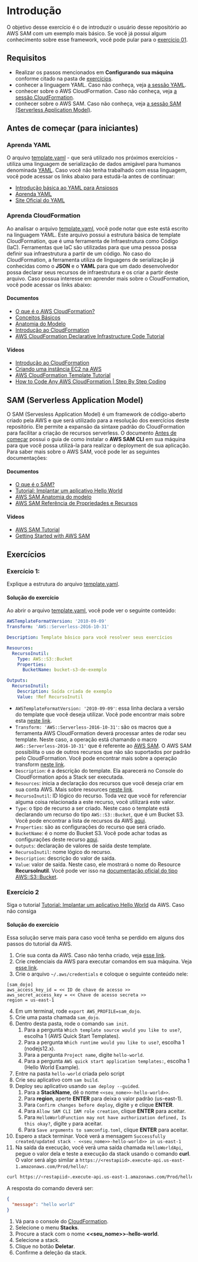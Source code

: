 # Introdução
O objetivo desse exercício é o de introduzir o usuário desse repositório ao AWS SAM com um exemplo mais básico. Se você já possui algum conhecimento sobre esse framework, você pode pular para o [exercício 01](../01/README.md).

## Requisitos
* Realizar os passos mencionados em **Configurando sua máquina** conforme citado na pasta de [exercícios](../README.md).
* conhecer a linguagem YAML. Caso não conheça, veja [a sessão YAML](#aprenda-yaml).
* conhecer sobre o AWS CloudFormation. Caso não conheça, veja [a sessão CloudFormation](#aprenda-cloudformation).
* conhecer sobre o AWS SAM. Caso não conheça, veja [a sessão SAM (Serverless Application Model)](#sam-serverless-application-model).


## Antes de começar (para iniciantes)
### Aprenda YAML
O arquivo [template.yaml](../template.yaml) - que será utilizado nos próximos exercícios - utiliza uma linguagem de serialização de dados amigável para humanos denominada [YAML](https://yaml.org/). Caso você não tenha trabalhado com essa linguagem, você pode acessar os links abaixo para estudá-la antes de continuar:

* [Introdução básica ao YAML para Ansiosos](https://miyake-akio.medium.com/introdu%C3%A7%C3%A3o-b%C3%A1sica-ao-yaml-para-ansiosos-2ac4f91a4443)
* [Aprenda YAML](https://learnxinyminutes.com/docs/pt-br/yaml-pt/)
* [Site Oficial do YAML](https://yaml.org/)

### Aprenda CloudFormation
Ao analisar o arquivo [template.yaml](../template.yaml), você pode notar que este está escrito na linguagem YAML. Este arquivo possui a estrutura básica de template CloudFormation, que é uma ferramenta de Infraestrutura como Código (IaC). Ferramentas que IaC são utilizadas para que uma pessoa possa definir sua infraestrutura a partir de um código. No caso do CloudFormation, a ferramenta utiliza de linguagens de serialização já conhecidas como o **JSON** e o **YAML** para que um dado desenvolvedor possa declarar seus recursos de infraestrutura e os criar a partir deste arquivo. Caso possua interesse em aprender mais sobre o CloudFormation, você pode acessar os links abaixo:

#### Documentos
* [O que é o AWS CloudFormation?](https://docs.aws.amazon.com/pt_br/AWSCloudFormation/latest/UserGuide/Welcome.html)
* [Conceitos Básicos](https://docs.aws.amazon.com/pt_br/AWSCloudFormation/latest/UserGuide/GettingStarted.Walkthrough.html#GettingStarted.Walkthrough.viewapp)
* [Anatomia do Modelo](https://docs.aws.amazon.com/pt_br/AWSCloudFormation/latest/UserGuide/template-anatomy.html)
* [Introdução ao CloudFormation](https://www.clouddog.com.br/blog/introducao-ao-aws-cloudformation/)
* [AWS CloudFormation Declarative Infrastructure Code Tutorial](https://blog.boltops.com/2018/02/14/aws-cloudformation-declarative-infrastructure-code-tutorial)
#### Vídeos
* [Introdução ao CloudFormation](https://www.youtube.com/watch?v=xfiW3u4vR7U)
* [Criando uma instância EC2 na AWS](https://www.youtube.com/watch?v=OFDvN1b049A)
* [AWS CloudFormation Template Tutorial](https://www.youtube.com/watch?v=_jqwVpO1w6A)
* [How to Code Any AWS CloudFormation | Step By Step Coding](https://www.youtube.com/watch?v=WlPokWf4VoM)

## SAM (Serverless Application Model)
O SAM (Servesless Application Model) é um framework de código-aberto criado pela AWS e que será utilizado para a resolução dos exercícios deste repositório. Ele permite a expansão da sintaxe padrão do CloudFormation para facilitar a criação de recursos serverless.
O documento [Antes de começar](../README.md) possui o guia de como instalar o **AWS SAM CLI** em sua máquina para que você possa utilizá-la para realizar o deployment de sua aplicação.
Para saber mais sobre o AWS SAM, você pode ler as seguintes documentações:

#### Documentos
* [O que é o SAM?](https://docs.aws.amazon.com/pt_br/serverless-application-model/latest/developerguide/what-is-sam.html)
* [Tutorial: Implantar um aplicativo Hello World](https://docs.aws.amazon.com/pt_br/serverless-application-model/latest/developerguide/serverless-getting-started-hello-world.html)
* [AWS SAM Anatomia do modelo](https://docs.aws.amazon.com/pt_br/serverless-application-model/latest/developerguide/sam-specification-template-anatomy.html)
* [AWS SAM Referência de Propriedades e Recursos](https://docs.aws.amazon.com/pt_br/serverless-application-model/latest/developerguide/sam-specification-resources-and-properties.html)

#### Vídeos
* [AWS SAM Tutorial](https://www.youtube.com/watch?v=MipjLaTp5nA)
* [Getting Started with AWS SAM](https://www.youtube.com/watch?v=k_TQubcn0hM)

## Exercícios
### Exercício 1:
Explique a estrutura do arquivo [template.yaml](./../template.yaml).

#### Solução do exercício
Ao abrir o arquivo [template.yaml](../template.yaml), você pode ver o seguinte conteúdo:

```yaml
AWSTemplateFormatVersion: '2010-09-09'
Transform: 'AWS::Serverless-2016-10-31'

Description: Template básico para você resolver seus exercícios

Resources:
  RecursoInutil:
    Type: AWS::S3::Bucket
    Properties:
      BucketName: bucket-s3-de-exemplo

Outputs:
  RecursoInutil:
    Description: Saída criada de exemplo
    Value: !Ref RecursoInutil
```

* `AWSTemplateFormatVersion: '2010-09-09'`: essa linha declara a versão do template que você deseja utilizar. Você pode encontrar mais sobre esta [neste link](https://docs.aws.amazon.com/pt_br/AWSCloudFormation/latest/UserGuide/format-version-structure.html).
* `Transform: 'AWS::Serverless-2016-10-31'`: são os macros que a ferramenta AWS CloudFormation deverá processar antes de rodar seu template. Neste caso, a operação está chamando o macro `AWS::Serverless-2016-10-31'` que é referente ao [AWS SAM](https://github.com/aws/serverless-application-model). O AWS SAM possibilita o uso de outros recursos que não são suportados por padrão pelo CloudFormation. Você pode encontrar mais sobre a operação transform [neste link](https://docs.aws.amazon.com/pt_br/AWSCloudFormation/latest/UserGuide/transform-section-structure.html).
* `Description`: é a descrição do template. Ela aparecerá no Console do CloudFormation após a Stack ser executada.
* `Resources`: inicia a declaração dos recursos que você deseja criar em sua conta AWS. Mais sobre resources [neste link](https://docs.aws.amazon.com/pt_br/AWSCloudFormation/latest/UserGuide/resources-section-structure.html).
* `RecursoInutil`: ID lógico do recurso. Toda vez que você for referenciar alguma coisa relacionada a este recurso, você utilizará este valor.
* `Type`: o tipo de recurso a ser criado. Neste caso o template está declarando um recurso do tipo `AWS::S3::Bucket`, que é um Bucket S3. Você pode encontrar a lista de recursos da AWS [aqui](https://docs.aws.amazon.com/en_us/AWSCloudFormation/latest/UserGuide/aws-template-resource-type-ref.html).
* `Properties`: são as configurações do recurso que será criado.
* `BucketName`: é o nome do Bucket S3. Você pode achar todas as configurações deste recurso [aqui](https://docs.aws.amazon.com/en_us/AWSCloudFormation/latest/UserGuide/aws-properties-s3-bucket.html).
* `Outputs`: declaração de valores de saída deste template.
* `RecursoInutil`: nome lógico do recurso.
* `Description`: descrição do valor de saída.
* `Value`: valor de saída. Neste caso, ele mostrará o nome do Resource **RecursoInutil**. Você pode ver isso na [documentação oficial do tipo AWS::S3::Bucket](https://docs.aws.amazon.com/en_us/AWSCloudFormation/latest/UserGuide/aws-properties-s3-bucket.html#aws-properties-s3-bucket-return-values).


### Exercício 2
Siga o tutorial [Tutorial: Implantar um aplicativo Hello World](https://docs.aws.amazon.com/pt_br/serverless-application-model/latest/developerguide/serverless-getting-started-hello-world.html) da AWS.
Caso não consiga

#### Solução do exercício
Essa solução serve mais para caso você tenha se perdido em alguns dos passos do tutorial da AWS.

1. Crie sua conta da AWS. Caso não tenha criado, veja [esse link](https://aws.amazon.com/pt/premiumsupport/knowledge-center/create-and-activate-aws-account/).
2. Crie credenciais da AWS para executar comandos em sua máquina. Veja [esse link](https://docs.aws.amazon.com/pt_br/powershell/latest/userguide/pstools-appendix-sign-up.html).
3. Crie o arquivo `~/.aws/credentials` e coloque o seguinte conteúdo nele:

```
[sam_dojo]
aws_access_key_id = << ID de chave de acesso >>
aws_secret_access_key = << Chave de acesso secreta >>
region = us-east-1
```

4. Em um terminal, rode `export AWS_PROFILE=sam_dojo`.
5. Crie uma pasta chamada `sam_dojo`.
6. Dentro desta pasta, rode o comando `sam init`.
   1. Para a pergunta `Which template source would you like to use?`, escolha 1 (AWS Quick Start Templates).
   2. Para a pergunta `Which runtime would you like to use?`, escolha 1 (nodejs12.x).
   3. Para a pergunta `Project name`, digite `hello-world`.
   4.  Para a pergunta `AWS quick start application templates:`, escolha 1 (Hello World Example).
7.  Entre na pasta `hello-world` criada pelo script
8.  Crie seu aplicativo com `sam build`.
9.  Deploy seu aplicativo usando `sam deploy --guided`.
    1.  Para a **StackName**, dê o nome `<<seu_nome>>-hello-world>>`.
    2.  Para **region**, aperte **ENTER** para deixa o valor padrão (us-east-1).
    3.  Para `Confirm changes before deploy`, digite `y` e clique **ENTER**.
    4.  Para `Allow SAM CLI IAM role creation`, clique **ENTER** para aceitar.
    5.  Para `HelloWorldFunction may not have authorization defined, Is this okay?`, digite `y` para aceitar.
    6.  Para `Save arguments to samconfig.toml`, clique **ENTER** para aceitar.
10. Espero a stack terminar. Vocè verá a mensagem `Successfully created/updated stack - <<seu_nome>>-hello-world>> in us-east-1`
11. Na saída da execução, você verá uma saída chamada `HelloWorldApi`, pegue o valor dela e teste a execução da stack usando o comando **curl**. O valor será algo similar a `https://<restapiid>.execute-api.us-east-1.amazonaws.com/Prod/hello/`:

```sh
curl https://<restapiid>.execute-api.us-east-1.amazonaws.com/Prod/hello/
```

A resposta do comando deverá ser:

```json
{
  "message": "hello world"
}
```

1.  Vá para o console do [CloudFormation](https://console.aws.amazon.com/cloudformation/home).
2.  Selecione o menu **Stacks**.
3.  Procure a stack com o nome **<<seu_nome>>-hello-world**.
4.  Selecione a stack.
5.  Clique no botão **Deletar**.
6.  Confirme a deleção da stack.